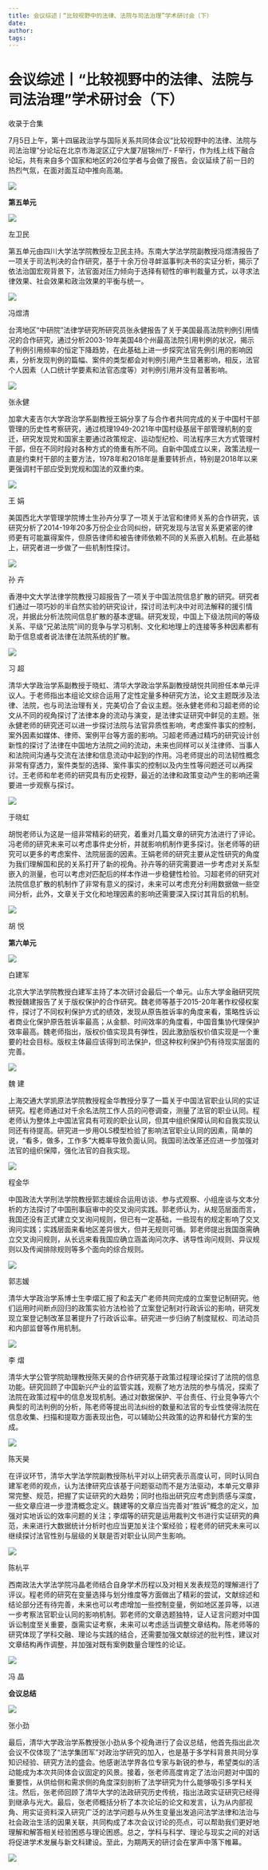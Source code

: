 ```yaml
---
title: 会议综述丨“比较视野中的法律、法院与司法治理”学术研讨会（下）
date: 
author: 
tags: 
---
```

# 会议综述丨“比较视野中的法律、法院与司法治理”学术研讨会（下）


收录于合集

7月5日上午，第十四届政治学与国际关系共同体会议“比较视野中的法律、法院与司法治理”分论坛在北京市海淀区辽宁大厦7层锦州厅-
F举行，作为线上线下融合论坛，共有来自多个国家和地区的26位学者与会做了报告。会议延续了前一日的热烈气氛，在面对面互动中推向高潮。

![](/images/83/2.png)

 **第五单元**

![](/images/83/3.png)

左卫民

第五单元由四川大学法学院教授左卫民主持。东南大学法学院副教授冯煜清报告了一项关于司法判决的合作研究，基于十余万份寻衅滋事判决书的实证分析，揭示了依法治国宏观背景下，法官面对压力倾向于选择有韧性的审判裁量方式，以寻求法律效果、社会效果和政治效果的平衡与统一。  

![](/images/83/4.png)

冯煜清

台湾地区“中研院”法律学研究所研究员张永健报告了关于美国最高法院判例引用情况的合作研究，通过分析2003-19年美国48个州最高法院引用判例的状况，揭示了判例引用频率的恒定下降趋势，在此基础上进一步探究法官先例引用的影响因素，分析发现判例的篇幅、案件的类型都会对判例引用产生显著影响，相反，法官个人因素（人口统计学要素和法官态度等）对判例引用并没有显著影响。

![](/images/83/5.png)

张永健

加拿大麦吉尔大学政治学系副教授王娟分享了与合作者共同完成的关于中国村干部管理的历史性考察研究，通过梳理1949-2021年中国村级基层干部管理机制的变迁，研究发现党和国家主要通过政策规定、运动型纪检、司法程序三大方式管理村干部，但在不同时段对各种方式的倚重有所不同。自新中国成立以来，政策法规一直是约束村干部的主要方法，1978年和2018年是重要转折点，特别是2018年以来更强调村干部应受到党规和国法的双重约束。  

![](/images/83/6.jpeg)

王 娟

美国西北大学管理学院博士生孙卉分享了一项关于法官和律师关系的合作研究，该研究分析了2014-19年20多万份企业合同纠纷，研究发现与法官关系更紧密的律师更有可能赢得案件，但原告律师和被告律师依赖不同的关系嵌入机制。在此基础上，研究者进一步做了一些机制性探讨。  

![](/images/83/7.jpeg)

孙 卉

香港中文大学法律学院教授习超报告了一项关于中国法院信息扩散的研究。研究者们通过一项巧妙的半自然实验的研究设计，探讨司法判决中对司法解释的援引情况，并据此分析法院间信息扩散的基本逻辑。研究发现，中国上下级法院间的等级关系、平级“兄弟法院”间的竞争与学习机制、文化和地理上的连接等多种因素都有助于信息或者说法律在法院系统的扩散。  

![](/images/83/8.png)

习 超

清华大学政治学系副教授于晓虹、清华大学政治学系副教授胡悦共同担任本单元评议人。于老师指出本组论文综合运用了定性定量多种研究方法，论文主题既涉及法律、法院，也与司法治理有关，完美切合了会议主题。张永健老师和习超老师的论文从不同的视角探讨了法律本身的流动与演变，是法律实证研究中鲜见的主题。张永健老师的研究还可以进一步探讨法院与法官异质性影响，考虑案件事实的控制，案外因素如媒体、律师、案例平台等方面的影响。习超老师通过精巧的研究设计创新性的探讨了法律在中国地方法院之间的流动，未来也同样可以关注律师、当事人和法院间沟通与交流在法律和信息流动中起到的作用。冯老师提出的司法韧性概念非常有穿透力，案件类型的选择、案件事实的控制以及内生性等问题还可以再探讨。王老师和牟老师的研究具有历史视野，最近的法律和政策变动产生的影响还需要进一步观察与探讨。  

![](/images/83/9.png)

于晓虹

胡悦老师认为这是一组非常精彩的研究，着重对几篇文章的研究方法进行了评论。冯老师的研究未来可以考虑事件史分析，并就影响机制作更多探讨。张老师等的研究可以更多的考虑案件、法院层面的因素。王娟老师的研究主要从定性研究的角度为我们理解国和民的关系打开了新的视角。孙卉等的研究需要进一步考虑对关系型嵌入的测量，也可以考虑对匹配后的样本作进一步稳健性检验。习超老师的研究对法院信息扩散的机制作了非常有意义的探讨，未来可以考虑充分利用数据做一些空间分析，此外，文章关于文化和地理因素的影响还需要深入探讨其背后的机制。  

![](/images/83/10.png)

胡 悦

 **第六单元**

![](/images/83/11.png)

白建军

北京大学法学院教授白建军主持了本次研讨会最后一个单元。山东大学金融研究院教授魏建报告了关于版权保护的合作研究。魏老师等基于2015-20年著作权侵权案件，探讨了不同权利保护方式的绩效，发现从原告胜诉率的角度来看，策略性诉讼者商业化保护原告胜诉率最高；从金额、时间效率的角度看，中国音集协代理保护效率最高。魏老师指出，版权价值实现具有弹性，因此激励版权价值实现是一个重要的社会目标。版权主体最应该得到司法保护，但这种权利保护仍有待现实层面的完善。  

![](/images/83/12.png)

魏 建

上海交通大学凯原法学院教授程金华教授分享了一篇关于中国法官职业认同的实证研究。程老师通过对千余名法院工作人员的问卷调查，测量了法官的职业认同。程老师认为整体上中国法官具有可观的职业认同，但其中组织保障认同和自我实现认同还有待提高。研究进一步用OLS模型检验了影响法官职业认同的因素，简单的说，“看多，做多，工作多”大概率导致负面认同。我国司法改革还应进一步加强对法官的组织保障，强化法官的自我实现。  

![](/images/83/13.png)

程金华

中国政法大学刑法学院教授郭志媛综合运用访谈、参与式观察、小组座谈与文本分析的方法探讨了中国刑事庭审中的交叉询问实践。郭老师认为，从规范层面而言，我国还没有正式建立交叉询问规则，但已有一定基础，一些现有的规定影响了交叉询问实践；实践层面来看地区差异很大，但并无规则可循。郭老师提出我国亟需确立交叉询问规则，从长远来看我国应确立涵盖询问次序、诱导性询问规则、异议规则以及传闻排除规则等多个面向的综合规则。  

![](/images/83/14.png)

郭志媛

清华大学政治学系博士生李熠汇报了和孟天广老师共同完成的立案登记制研究。他们运用时间断点回归的政策实验方法检验了立案登记制对行政诉讼的影响，研究发现立案登记制改革显著提升了行政诉讼率。研究进一步归纳了制度赋权、司法动员和内部监督等作用机制。  

![](/images/83/15.png)

李 熠

清华大学公管学院助理教授陈天昊的合作研究基于政策过程理论探讨了法院的信息功能。研究回顾了中国新兴产业的监管实践，观察了地方法院的参与情况，探索了法院在政策过程中的信息发现机制。通过对数据保护、平台责任、行业竞争等六个典型的司法判例的分析，陈老师等提出司法纠纷的数量和法官的专业性使得法院在信息收集、扫描和提取方面表现出色，可以辅助公共政策的边界和替代方案的生成。  

![](/images/83/16.png)

陈天昊

在评议环节，清华大学法学院副教授陈杭平对以上研究表示高度认可，同时认同白建军老师的观点，认为法律研究应该基于问题驱动而不是方法驱动，本单元文章非常完整、规范，把握了实证研究的大趋势；同时也指出研究应考虑到质感与深度，一些文章应进一步澄清概念定义。魏建等的文章应当完善对“胜诉”概念的定义，加强对实地诉讼的效率问题的关注；李熠等的研究是运用裁判文书进行实证研究的典范，未来进行大数据统计分析时也应当更加关注个案经验；程老师的研究未来可以继续探讨法官性别与层级的关联是否对职业认同产生影响。

![](/images/83/17.png)

陈杭平

西南政法大学法学院冯晶老师结合自身学术历程以及对相关发表规范的理解进行了评议。程老师的研究在变量选择与划分维度等方面做出了精彩的尝试，文献综述和结论部分还有待完善，未来也可以考虑增加一些控制变量，例如地区差异等，以进一步考察法官职业认同的影响机制。郭老师的文章选题独特，证人证言问题对中国诉讼制度至关重要，亟需实证考察，未来可以考虑适当调整文章结构。陈老师等的研究体现了学科交融、理论与实践的结合，还需要加强文献综述的批判性，建议对文章结构再作调整，并加强对既有案例数量合理性的论证。  

![](/images/83/18.png)

冯 晶

 **会议总结**

![](/images/83/19.png)

张小劲

最后，清华大学政治学系教授张小劲从多个视角进行了会议总结，他首先指出此次会议不仅体现了“法学集团军”对政治学研究的加入，也是基于多学科背景共同分享知识经验、研究方法的盛会。他感谢法学界各位专家与新锐的参与，希望类似的活动能成为本次共同体会议固定的风景。接着，张老师高度肯定了法治问题对中国的重要性，从供给侧和需求侧的角度深刻剖析了法学研究为什么能够吸引多学科关注。然后，张老师回顾了清华大学的法政研究历史传统，指出法政实证研究已经得到继承与光大。最后，张老师概括分析了本次论坛的论文和发言，认为从内部视角、用实证资料深入研究广泛的法学问题与从外生变量出发追问法学法律和法治与社会政治生活的因果关联，共同构成了本次会议讨论的亮点，可以帮助我们更好地理解和解答相关经验困惑与理论困惑。总之，学科与科学、理论与现实之间的对话将促进学术发展与新文科建设。至此，为期两天的研讨会在掌声中落下帷幕。

  

![](/images/83/20.jpeg)

  

